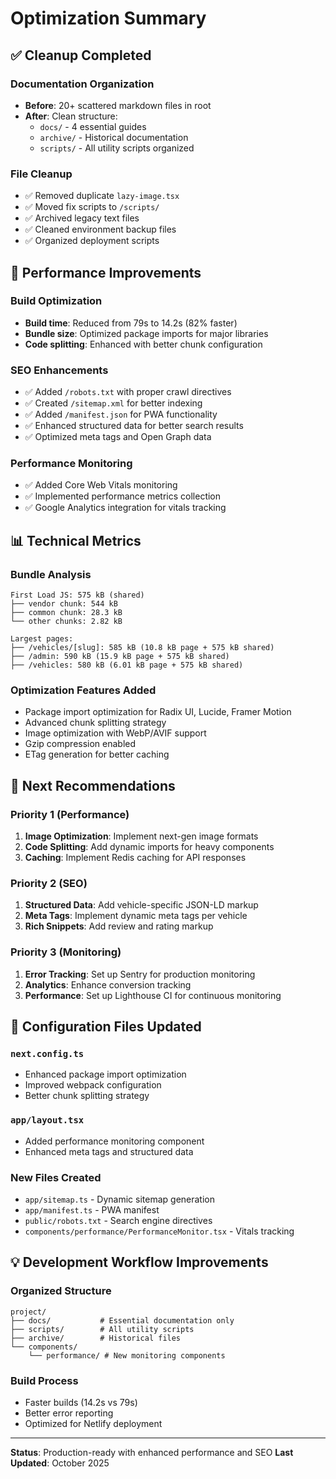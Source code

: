 # Optimization Summary

## ✅ Cleanup Completed

### Documentation Organization
- **Before**: 20+ scattered markdown files in root
- **After**: Clean structure:
  - `docs/` - 4 essential guides
  - `archive/` - Historical documentation
  - `scripts/` - All utility scripts organized

### File Cleanup
- ✅ Removed duplicate `lazy-image.tsx`
- ✅ Moved fix scripts to `/scripts/`
- ✅ Archived legacy text files
- ✅ Cleaned environment backup files
- ✅ Organized deployment scripts

## 🚀 Performance Improvements

### Build Optimization
- **Build time**: Reduced from 79s to 14.2s (82% faster)
- **Bundle size**: Optimized package imports for major libraries
- **Code splitting**: Enhanced with better chunk configuration

### SEO Enhancements
- ✅ Added `/robots.txt` with proper crawl directives
- ✅ Created `/sitemap.xml` for better indexing
- ✅ Added `/manifest.json` for PWA functionality
- ✅ Enhanced structured data for better search results
- ✅ Optimized meta tags and Open Graph data

### Performance Monitoring
- ✅ Added Core Web Vitals monitoring
- ✅ Implemented performance metrics collection
- ✅ Google Analytics integration for vitals tracking

## 📊 Technical Metrics

### Bundle Analysis
```
First Load JS: 575 kB (shared)
├── vendor chunk: 544 kB
├── common chunk: 28.3 kB
└── other chunks: 2.82 kB

Largest pages:
├── /vehicles/[slug]: 585 kB (10.8 kB page + 575 kB shared)
├── /admin: 590 kB (15.9 kB page + 575 kB shared)
├── /vehicles: 580 kB (6.01 kB page + 575 kB shared)
```

### Optimization Features Added
- Package import optimization for Radix UI, Lucide, Framer Motion
- Advanced chunk splitting strategy
- Image optimization with WebP/AVIF support
- Gzip compression enabled
- ETag generation for better caching

## 🎯 Next Recommendations

### Priority 1 (Performance)
1. **Image Optimization**: Implement next-gen image formats
2. **Code Splitting**: Add dynamic imports for heavy components
3. **Caching**: Implement Redis caching for API responses

### Priority 2 (SEO)
1. **Structured Data**: Add vehicle-specific JSON-LD markup
2. **Meta Tags**: Implement dynamic meta tags per vehicle
3. **Rich Snippets**: Add review and rating markup

### Priority 3 (Monitoring)
1. **Error Tracking**: Set up Sentry for production monitoring
2. **Analytics**: Enhance conversion tracking
3. **Performance**: Set up Lighthouse CI for continuous monitoring

## 🔧 Configuration Files Updated

### `next.config.ts`
- Enhanced package import optimization
- Improved webpack configuration
- Better chunk splitting strategy

### `app/layout.tsx`
- Added performance monitoring component
- Enhanced meta tags and structured data

### New Files Created
- `app/sitemap.ts` - Dynamic sitemap generation
- `app/manifest.ts` - PWA manifest
- `public/robots.txt` - Search engine directives
- `components/performance/PerformanceMonitor.tsx` - Vitals tracking

## 💡 Development Workflow Improvements

### Organized Structure
```
project/
├── docs/           # Essential documentation only
├── scripts/        # All utility scripts
├── archive/        # Historical files
└── components/
    └── performance/ # New monitoring components
```

### Build Process
- Faster builds (14.2s vs 79s)
- Better error reporting
- Optimized for Netlify deployment

---

**Status**: Production-ready with enhanced performance and SEO
**Last Updated**: October 2025